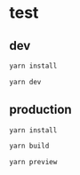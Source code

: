 # test

## dev

```bash
yarn install

yarn dev
```

## production

```bash
yarn install

yarn build

yarn preview
```
